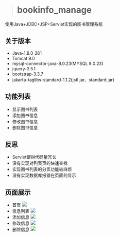 > # bookinfo_manage
使用Java+JDBC+JSP+Servlet实现的图书管理系统

## 关于版本
* Java-1.8.0_281
* Tomcat 9.0
* mysql-connector-java-8.0.23(MYSQL 8.0.23)
* jquery-3.5.1
* bootstrap-3.3.7
* jakarta-taglibs-standard-1.1.2(jstl.jar、standard.jar)

## 功能列表
* 显示图书列表
* 添加图书信息
* 修改图书信息
* 删除图书信息

## 反思
* Servlet使得代码量冗长
* 没有实现对列表页的快速查找
* 实现图书列表的分页功能较麻烦
* 没有实现数据库报错在页面的显示

## 页面展示
* 首页
![](https://i.loli.net/2021/03/29/Npsz5QAdrnCHa4t.png)
* 信息列表
![](https://i.loli.net/2021/03/29/UJ9Kqr3ZVQsoc84.png)
* 添加信息
![](https://i.loli.net/2021/03/29/R9xGV1rolfvAzOd.png)
* 修改信息
![](https://i.loli.net/2021/03/29/LJ82ijnDpcukRNg.png)
* 删除信息
![](https://i.loli.net/2021/03/29/jZ9vgMaD7KsRJIp.png)

